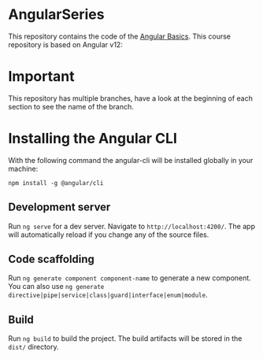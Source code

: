 # AngularSeries

This repository contains the code of the [Angular Basics](https://www.youtube.com/watch?v=--yVonjRLDo&list=PLMpNxNif3coKpr4HTUkuCDEoqDIPNKD_H).
This course repository is based on Angular v12:


# Important

This repository has multiple branches, have a look at the beginning of each section to see the name of the branch.


# Installing the Angular CLI

With the following command the angular-cli will be installed globally in your machine:

    npm install -g @angular/cli
    

## Development server

Run `ng serve` for a dev server. Navigate to `http://localhost:4200/`. The app will automatically reload if you change any of the source files.

## Code scaffolding

Run `ng generate component component-name` to generate a new component. You can also use `ng generate directive|pipe|service|class|guard|interface|enum|module`.

## Build

Run `ng build` to build the project. The build artifacts will be stored in the `dist/` directory.

 
